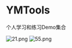 # YMTools
个人学习和练习Demo集合

![21.png](https://i.loli.net/2019/03/15/5c8b5e2659ee3.png)
![55.png](https://i.loli.net/2019/03/15/5c8b5e264a9cb.png)
